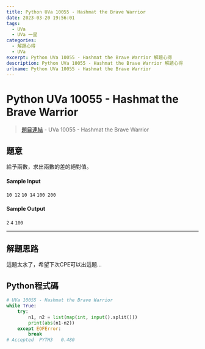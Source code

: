 ```yaml
---
title: Python UVa 10055 - Hashmat the Brave Warrior
date: 2023-03-20 19:56:01
tags:
  - UVa
  - UVa 一星
categories:
  - 解題心得
  - UVa
excerpt: Python UVa 10055 - Hashmat the Brave Warrior 解題心得
description: Python UVa 10055 - Hashmat the Brave Warrior 解題心得
urlname: Python UVa 10055 - Hashmat the Brave Warrior
---
```

# Python UVa 10055 - Hashmat the Brave Warrior

>[題目連結](https://onlinejudge.org/index.php?option=onlinejudge&Itemid=8&page=show_problem&problem=996) - UVa 10055 - Hashmat the Brave Warrior



## 題意
給予兩數，求出兩數的差的絕對值。

#### Sample Input 
`10 12`
`10 14`
`100 200`

#### Sample Output 
`2`
`4`
`100`

---
## 解題思路
這題太水了，希望下次CPE可以出這題...

## Python程式碼
```python
# UVa 10055 - Hashmat the Brave Warrior
while True:
    try:
        n1, n2 = list(map(int, input().split()))
        print(abs(n1-n2))
    except EOFError:
        break
# Accepted	PYTH3	0.480
```